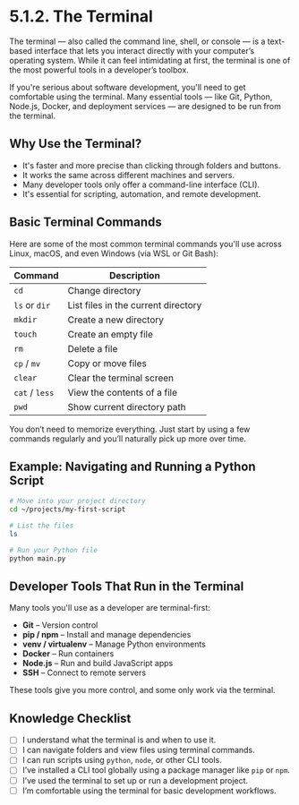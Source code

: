 # 5.1.2. The Terminal

The terminal — also called the command line, shell, or console — is a text-based interface that lets you interact directly with your computer’s operating system. While it can feel intimidating at first, the terminal is one of the most powerful tools in a developer’s toolbox.

If you're serious about software development, you'll need to get comfortable using the terminal. Many essential tools — like Git, Python, Node.js, Docker, and deployment services — are designed to be run from the terminal.

## Why Use the Terminal?

- It's faster and more precise than clicking through folders and buttons.
- It works the same across different machines and servers.
- Many developer tools only offer a command-line interface (CLI).
- It's essential for scripting, automation, and remote development.

## Basic Terminal Commands

Here are some of the most common terminal commands you'll use across Linux, macOS, and even Windows (via WSL or Git Bash):

| Command        | Description                         |
| -------------- | ----------------------------------- |
| `cd`           | Change directory                    |
| `ls` or `dir`  | List files in the current directory |
| `mkdir`        | Create a new directory              |
| `touch`        | Create an empty file                |
| `rm`           | Delete a file                       |
| `cp` / `mv`    | Copy or move files                  |
| `clear`        | Clear the terminal screen           |
| `cat` / `less` | View the contents of a file         |
| `pwd`          | Show current directory path         |

You don’t need to memorize everything. Just start by using a few commands regularly and you’ll naturally pick up more over time.

## Example: Navigating and Running a Python Script

```bash
# Move into your project directory
cd ~/projects/my-first-script

# List the files
ls

# Run your Python file
python main.py
```

## Developer Tools That Run in the Terminal

Many tools you'll use as a developer are terminal-first:

- **Git** – Version control
- **pip / npm** – Install and manage dependencies
- **venv / virtualenv** – Manage Python environments
- **Docker** – Run containers
- **Node.js** – Run and build JavaScript apps
- **SSH** – Connect to remote servers

These tools give you more control, and some only work via the terminal.

## Knowledge Checklist

- [ ] I understand what the terminal is and when to use it.
- [ ] I can navigate folders and view files using terminal commands.
- [ ] I can run scripts using `python`, `node`, or other CLI tools.
- [ ] I’ve installed a CLI tool globally using a package manager like `pip` or `npm`.
- [ ] I’ve used the terminal to set up or run a development project.
- [ ] I’m comfortable using the terminal for basic development workflows.

